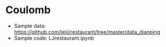 # Coulomb

- Sample data: https://github.com/leiii/restaurant/tree/master/data_dianping
- Sample code: LJrestaurant.ipynb
